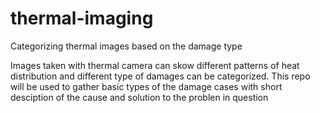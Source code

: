 # thermal-imaging

Categorizing thermal images based on the damage type

Images taken with thermal camera can skow different patterns of heat distribution and different type of damages can be categorized. This repo will be used to gather basic types of the damage cases with short desciption of the cause and solution to the problen in question
